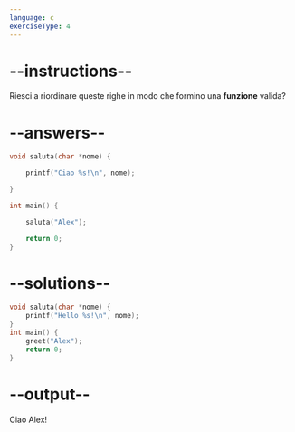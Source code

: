 ```yaml
---
language: c
exerciseType: 4
---
```


# --instructions--

Riesci a riordinare queste righe in modo che formino una __funzione__ valida?

# --answers--

```c
void saluta(char *nome) {
```

```c
    printf("Ciao %s!\n", nome);
```

```c
}
```

```c
int main() {
```

```c
    saluta("Alex");
```

```c
    return 0;
}
```

# --solutions--

```c
void saluta(char *nome) {
    printf("Hello %s!\n", nome);    
}
int main() {
    greet("Alex");
    return 0;
}
```

# --output--

Ciao Alex!
